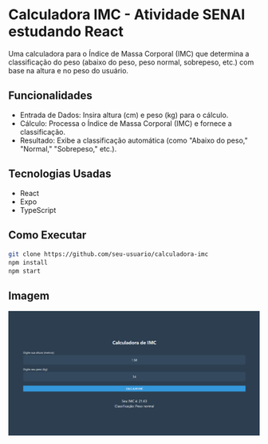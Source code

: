 # Calculadora IMC - Atividade SENAI estudando React

Uma calculadora para o Índice de Massa Corporal (IMC) que determina a classificação do peso (abaixo do peso, peso normal, sobrepeso, etc.) com base na altura e no peso do usuário.


## Funcionalidades
- Entrada de Dados: Insira altura (cm) e peso (kg) para o cálculo.
- Cálculo: Processa o Índice de Massa Corporal (IMC) e fornece a classificação.
- Resultado: Exibe a classificação automática (como "Abaixo do peso," "Normal," "Sobrepeso," etc.).

## Tecnologias Usadas
- React
- Expo
- TypeScript

## Como Executar
```bash
git clone https://github.com/seu-usuario/calculadora-imc
npm install
npm start
```

## Imagem
![IMC Screenshot](https://github.com/Gabihdemori/React-CalculateIMC/blob/1334cc7cd8872d64b41e68ddf2d8a2f19b3e6b4a/assets/images/CalculateIMC.png)
